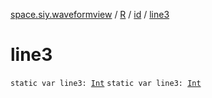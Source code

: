 [space.siy.waveformview](../../index.md) / [R](../index.md) / [id](index.md) / [line3](./line3.md)

# line3

`static var line3: `[`Int`](https://kotlinlang.org/api/latest/jvm/stdlib/kotlin/-int/index.html)
`static var line3: `[`Int`](https://kotlinlang.org/api/latest/jvm/stdlib/kotlin/-int/index.html)